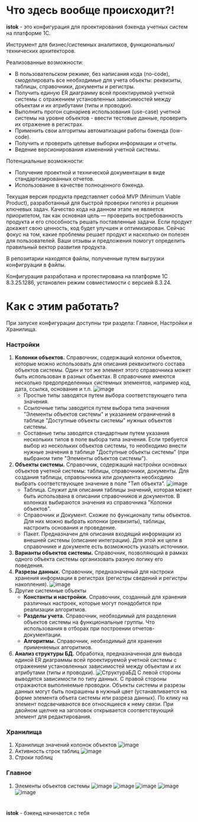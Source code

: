 # Что здесь вообще происходит?!

**istok** - это конфигурация для проектирования бэкенда учетных систем на платформе 1С.

Инструмент для бизнес/системных аналитиков, функциональных/технических архитекторов.

Реализованные возможности:
* В пользовательском режиме, без написания кода (no-code), смоделировать все необходимые для учета объекты: реквизиты, таблицы, справочники, документы и регистры.
* Получить единую ER диаграмму всей проектируемой учетной системы с отражением установленных зависимостей между объектам и их атрибутами (типы и проводки).
* Выполнить прогон сценариев использования (use-case) учетной системы на уровне объектов - ввести тестовые данные, проверить их отражение в регистрах.
* Применить свои алгоритмы автоматизации работы бэкенда (low-code).
* Получить и проверить целевые выборки информации и отчеты.
* Ведение версионирования изменений учетной системы.
  
Потенциальные возможности:
* Получение проектной и технической документации в виде стандартизированных отчетов.
* Использование в качестве полноценного бэкенда.

Текущая версия продукта представляет собой MVP (Minimum Viable Product), разработанный для быстрой проверки гипотез и решения ключевых задач. Качество кода на данном этапе не является приоритетом, так как основная цель — проверить востребованность продукта и его способность решать поставленные задачи. Если продукт докажет свою ценность, код будет улучшен и оптимизирован. Сейчас фокус на том, какие проблемы решает продукт и насколько он полезен для пользователей. Ваши отзывы и предложения помогут определить правильный вектор развития продукта.

В репозитарии находятся файлы, полученные путем выгрузки конфигруации в файлы.

Конфигурация разработана и протестирована на платформе 1С 8.3.25.1286, установлен режим совместимости с версией 8.3.24.

# Как с этим работать?

При запуске конфигурации доступны три раздела: Главное, Настройки и Хранилища.

### Настройки
1) **Колонки объектов.** Справочник, содержащий колонки объектов, которые можно использовать для описания реквизитного состава объектов системы. Один и тот же элемент этого справочника может быть использован в разных объектах. В справочнике имеются несколько предопределенных системных элементов, например код, дата, ссылка, основание и т.п.
![image](https://github.com/user-attachments/assets/2cba279c-28be-42b7-ae48-99780beafe7d)
    * Простые типы заводятся путем выбора соответствующего типа значения.
    * Ссылочные типы заводятся путем выбора типа значения "Элементы объектов системы" и указанием ограничений в таблице "Доступные объекты системы" нужных объектов системы.
    * Составные типы заводятся стандартным путем указания нескольких типов в поле выбора типа значения. Если требуется выбор из нескольких объектов системы, то необходимо внести нужные значения в таблице "Доступные объекты системы" (при выбраном типе "Элементы объектов системы").
3) **Объекты системы.** Справочник, содержащий настройки основных объектов учетной системы: таблицы, справочники, документы. Для создания таблицы, справоычника или документа необходимо выбрать соответствующее значение в поле "Тип объекта".
![image](https://github.com/user-attachments/assets/464cb5c6-3f4f-4709-ad6a-9cb4b1fd0b21)
    * Таблица. Служит для описания таблицы значений, которая может быть использвана в описании справочников и документов. В колонках выбираются значения из справочника "Колонки объектов".
    * Справочник и Документ. Схожие по функционалу типы объектов. Для них можно выбрать колонки (реквизиты), таблицы, настроить основания и проведение.
    * Пакет. Предназначен для описания входящий информации из внешней системы (описание интеграции). Для этой же цели в справочнике и документе есть возможность указать источники.
5) **Варианты объектов системы.** Справочник, позволяющий в рамках одного объекта системы организовать разную логику его поведения.   
7) **Разрезы данных.** Справочник, предназначеный для настроки хранения информации в регистрах (регистры сведений и регистры накопления).
![image](https://github.com/user-attachments/assets/0d4c8b78-87d4-4cd7-8972-c1777e36bf83)
9) Другие системные объекты
     * **Константы и настройки.** Справочник, созданный для хранения различных настроек, которые могут понадобится при реализации алгоритмов.
     * **Разделы учета.** Справочник, необходимый для разделения объектов системы на функциональные группы. Что использования в отборах при построении отчетов-документации.
     * **Алгоритмы.** Справочник, необходимый для хранения применяемых алгоритмов.
10) **Анализ структуры БД.** Обработка, предназначенная для вывода единой ER диаграммы всей проектируемой учетной системы с отражением установленных зависимостей между объектам и их атрибутами (типы и проводки).
![СтруктураБД](https://github.com/user-attachments/assets/9b8cc2de-e412-48e7-8305-98dd5410bf50)
С левой стороны выводятся зависимости по типу данных. С правой стороны отражаются выполняемые проводки. Объекты системы и разрезы данных могут быть покрашены в нужный цвет (устанавливается на форме элемента объета системы или разреза данных). По клику на элемент подсвечиваются все относящиеся к нему связи. При двойном щелчке на заголовок открывается соответствующий элемент для редактирования.

### Хранилища
1) Хранилище значений колонок объектов
![image](https://github.com/user-attachments/assets/fdf4d7ec-55c2-4cbc-89c4-9d21d075074c)
2) Активность строк таблиц
![image](https://github.com/user-attachments/assets/c729d9bb-eaa9-4710-bda6-9c458f3e30c6)
3) *Строки таблиц*

### Главное
1) Элементы объектов системы
![image](https://github.com/user-attachments/assets/ae6fbb1d-5dd7-4386-a8d4-e8904765cfd0)
![image](https://github.com/user-attachments/assets/577a4c85-8423-4ab4-96e1-2f6173c6619d)
![image](https://github.com/user-attachments/assets/1db0c478-df22-4d17-a269-ccaf3ddb4ace)
![image](https://github.com/user-attachments/assets/ff75b0c7-9050-4604-8d34-1c2dcca46c21)
![image](https://github.com/user-attachments/assets/f4bc5ceb-7f27-4eb7-80a1-b58c3b0f4d29)


#   

**istok** - бэкенд начинается с тебя

